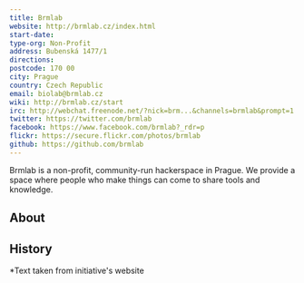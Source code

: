 ```yaml
---
title: Brmlab
website: http://brmlab.cz/index.html
start-date: 
type-org: Non-Profit
address: Bubenská 1477/1
directions:
postcode: 170 00
city: Prague
country: Czech Republic
email: biolab@brmlab.cz
wiki: http://brmlab.cz/start
irc: http://webchat.freenode.net/?nick=brm...&channels=brmlab&prompt=1
twitter: https://twitter.com/brmlab
facebook: https://www.facebook.com/brmlab?_rdr=p
flickr: https://secure.flickr.com/photos/brmlab
github: https://github.com/brmlab
---
```


Brmlab is a non-profit, community-run hackerspace in Prague. We provide a space where people who make things can come to share tools and knowledge.
## About

## History


\*Text taken from initiative's website
